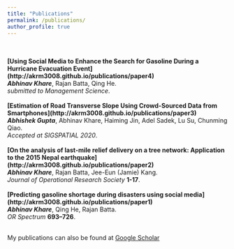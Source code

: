 ```yaml
---
title: "Publications"
permalink: /publications/
author_profile: true
---
```


 <br>
 <br>
 <b>[Using Social Media to Enhance the Search for Gasoline During a Hurricane Evacuation Event](http://akrm3008.github.io/publications/paper4)</b> <br> 
 <b><i>Abhinav Khare</i></b>, Rajan Batta, Qing He.<br>
 <i> submitted to Management Science</i></b>.
 <br>
 <br>
 <b>[Estimation of Road Transverse Slope Using Crowd-Sourced Data from Smartphones](http://akrm3008.github.io/publications/paper3)</b> <br> 
 <b><i>Abhishek Gupta</i></b>, Abhinav Khare, Haiming Jin, Adel Sadek, Lu Su, Chunming Qiao.<br>
 <i>Accepted at SIGSPATIAL 2020</i>.
 <br>
 <br>
 <b>[On the analysis of last-mile relief delivery on a tree network: Application to the 2015 Nepal earthquake](http://akrm3008.github.io/publications/paper2)</b> <br> 
 <b><i>Abhinav Khare</i></b>, Rajan Batta, Jee-Eun (Jamie) Kang.<br>
 <i>Journal of Operational Research Society</i> <b>1-17</b>.
 <br>
 <br>
 <b>[Predicting gasoline shortage during disasters using social media](http://akrm3008.github.io/publications/paper1)</b> <br> 
 <b><i>Abhinav Khare</i></b>, Qing He, Rajan Batta.<br>
 <i>OR Spectrum</i> <b>693–726</b>.
 <br>
 <br>



 My publications can also be found at [Google Scholar](https://scholar.google.com/citations?user=XOywifwAAAAJ&hl=en&authuser=1)<br>
